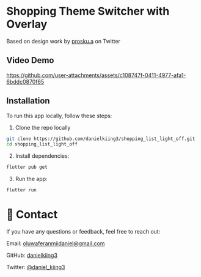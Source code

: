 # Shopping Theme Switcher with Overlay

Based on design work by [prosku.a](https://x.com/proskuaaa/status/1891746470963109979) on Twitter

## Video Demo

https://github.com/user-attachments/assets/c108747f-0411-4977-afa1-6bddc0870f65


## Installation
To run this app locally, follow these steps:

1. Clone the repo locally

```bash
git clone https://github.com/danielkiing3/shopping_list_light_off.git
cd shopping_list_light_off
```
2. Install dependencies:
```bash
flutter pub get
```
3. Run the app:
```bash
flutter run
```

# 💬 Contact
If you have any questions or feedback, feel free to reach out:

Email: oluwaferanmiidaniel@gmail.com

GitHub: [danielkiing3](https://github.com/danielkiing3)

Twitter: [@daniel_kiing3](https://twitter.com/daniel_kiing3)
